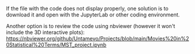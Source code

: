 If the file with the code does not display properly, one solution is to download it and open with the JupyterLab or other coding environment.

Another option is to review the code using nbviewer (however it won't include the 3D interactive plots): https://nbviewer.org/github/Untamevo/Projects/blob/main/Movies%20in%20Statistical%20Terms/MST_project.ipynb

